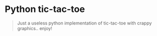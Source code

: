 # Python tic-tac-toe

> Just a useless python implementation of tic-tac-toe with crappy graphics.. enjoy!
